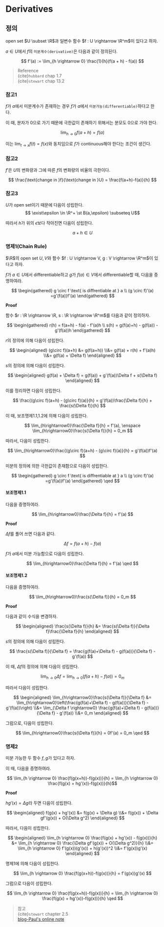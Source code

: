 # Derivatives
## 정의
open set $U \subset \R$과 일변수 함수 $f : U \rightarrow \R^m$이 있다고 하자.

$a \in U$에서 $f$의 `미분계수(derivative)`은 다음과 같이 정의된다.

$$ f'(a) := \lim_{h \rightarrow 0} \frac{1}{h}(f(a + h) - f(a)) $$

> Reference  
> {cite}`hubbard` chap 1.7  
> {cite}`stewart` chap 13.2  

### 참고1
$f$가 $a$에서 미분계수가 존재하는 경우 $f$가 $a$에서 `미분가능(differentiable)`하다고 한다.

이 때, 분자가 0으로 가기 때문에 극한값이 존재하기 위해서는 분모도 0으로 가야 한다.

$$ \lim_{h \rightarrow 0} f(a + h) = f(a) $$

이는 $\lim_{t\rightarrow x}f(t) = f(x)$와 동치임으로 $f$가 continuous해야 한다는 조건이 생긴다.

### 참고2
$f'$은 $U$의 변화량과 그에 따른 $f$의 변화량의 비율의 극한이다.

$$ \frac{\text{change in }f}{\text{change in }U} = \frac{f(a+h)-f(a)}{h}  $$

### 참고3
$U$가 open set이기 때문에 다음이 성립한다.
$$ \exist\epsilon \in \R^+ \st B(a,\epsilon) \subseteq U$$

따라서 $h$가 위의 $\epsilon$보다 작아진면 다음이 성립한다.

$$ a+h \in U $$

### 명제1(Chain Rule)
$\R$의 open set $U,V$와 함수 $f : U \rightarrow V, g : V \rightarrow \R^m$이 있다고 하자.

$f$가 $a \in U$에서 differentiable하고 $g$가 $f(a) \in V$에서 differentiable할 때, 다음을 증명하여라.

$$ \begin{gathered} g \circ f \text{ is diffrentiable at } a \\ (g \circ f)'(a) =g'(f(a))f'(a) \end{gathered} $$

**Proof**

함수 $r : \R \rightarrow \R, s : \R \rightarrow \R^m$를 다음과 같이 정의하자.

$$ \begin{gathered} r(h) = f(a+h) - f(a) - f'(a)h \\ s(h) = g(f(a)+h) - g(f(a)) - g'(f(a))h \end{gathered} $$

$r$의 정의에 의해 다음이 성립한다.

$$ \begin{aligned} (g\circ f)(a+h) &= g(f(a+h)) \\&= g(f(a) + r(h) + f'(a)h) \\&= g(f(a) + \Delta f) \end{aligned} $$

$s$의 정의에 의해 다음이 성립한다.

$$ \begin{aligned} g(f(a) + \Delta f) = g(f(a)) + g'(f(a))\Delta f + s(\Delta f)  \end{aligned} $$

이를 정리하면 다음이 성립한다.

$$ \frac{(g\circ f)(a+h) - (g\circ f)(a)}{h}  = g'(f(a))\frac{\Delta f}{h} + \frac{s(\Delta f)}{h} $$

이 때, 보조명제1.1,1.2에 의해 다음이 성립한다.

$$ \lim_{h\rightarrow0}\frac{\Delta f}{h} = f'(a), \enspace \lim_{h\rightarrow0}\frac{s(\Delta f)}{h} = 0_m $$

따라서, 다음이 성립한다.

$$ \lim_{h\rightarrow0}\frac{(g\circ f)(a+h) - (g\circ f)(a)}{h}  = g'(f(a))f'(a) $$

미분의 정의에 의한 극한값이 존재함으로 다음이 성립한다.

$$ \begin{gathered} g \circ f \text{ is diffrentiable at } a \\ (g \circ f)'(a) =g'(f(a))f'(a) \end{gathered} \qed $$


#### 보조명제1.1
다음을 증명하여라.

$$ \lim_{h\rightarrow0}\frac{\Delta f}{h} = f'(a) $$

**Proof**

$\Delta f$를 풀어 쓰면 다음과 같다.

$$ \Delta f = f(a+h) - f(a) $$

$f$가 $a$에서 미분 가능함으로 다음이 성립한다.

$$ \lim_{h\rightarrow0}\frac{\Delta f}{h} = f'(a) \qed $$

#### 보조명제1.2
다음을 증명하여라.

$$ \lim_{h\rightarrow0}\frac{s(\Delta f)}{h} = 0_m $$

**Proof**

다음과 같이 수식을 변경하자.

$$ \begin{aligned} \frac{s(\Delta f)}{h} &= \frac{s(\Delta f)}{\Delta f}\frac{\Delta f}{h} \end{aligned}  $$

$s$의 정의에 의해 다음이 성립한다.

$$ \frac{s(\Delta f)}{\Delta f} = \frac{g(f(a)+\Delta f) - g(f(a))}{\Delta f}  - g'(f(a)) $$

이 때, $\Delta f$의 정의에 의해 다음이 성립한다.

$$ \lim_{h\rightarrow0} \Delta f = \lim_{h\rightarrow0} (f(a+h) - f(a)) = 0_m$$

따라서 다음이 성립한다.

$$ \begin{aligned} \lim_{h\rightarrow0}\frac{s(\Delta f)}{\Delta f} &= \lim_{h\rightarrow0}\left(\frac{g(f(a)+\Delta f) - g(f(a))}{\Delta f}  - g'(f(a))\right) \\&= \lim_{\Delta f \rightarrow0} \frac{g(f(a)+\Delta f) - g(f(a))}{\Delta f} - g'(f(a)) \\&= 0_m \end{aligned} $$

그럼으로, 다음이 성립한다.

$$ \lim_{h\rightarrow0}\frac{s(\Delta f)}{h} = 0f'(a) = 0_m \qed $$

### 명제2
미분 가능한 두 함수 $f,g$가 있다고 하자.

이 때, 다음을 증명하여라.

$$ \lim_{h \rightarrow 0} \frac{f(g(x+h))-f(g(x))}{h} =  \lim_{h \rightarrow 0} \frac{f(g(x) + hg'(x))-f(g(x))}{h}$$

**Proof**

$hg'(x) = \Delta g$라 두면 다음이 성립한다.

$$ \begin{aligned} f(g(x) + hg'(x)) &= f(g(x) + \Delta g) \\&= f(g(x)) + \Delta gf'(g(x)) + O(\Delta g^2) \end{aligned} $$

따라서, 다음이 성립한다.

$$ \begin{aligned} \lim_{h \rightarrow 0} \frac{f(g(x) + hg'(x)) - f(g(x))}{h} &= \lim_{h \rightarrow 0} \frac{\Delta gf'(g(x)) + O(\Delta g^2)}{h} \\&= \lim_{h \rightarrow 0} f'(g(x))(g'(x)) + h(g'(x))^2 \\&= f'(g(x))g'(x) \end{aligned} $$

명제1에 의해 다음이 성립한다.

$$ \lim_{h \rightarrow 0} \frac{f(g(x+h))-f(g(x))}{h} = f'(g(x))g'(x) $$

그럼으로 다음이 성립한다.

$$ \lim_{h \rightarrow 0} \frac{f(g(x+h))-f(g(x))}{h} =  \lim_{h \rightarrow 0} \frac{f(g(x) + hg'(x))-f(g(x))}{h} \qed $$


>참고  
{cite}`stewart` chapter 2.5  
[blog-Paul's online note](https://tutorial.math.lamar.edu/Classes/CalcI/DerivativeProofs.aspx)  






